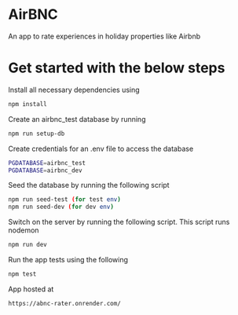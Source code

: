 # AirBNC

An app to rate experiences in holiday properties like Airbnb

# Get started with the below steps

Install all necessary dependencies using

```sh
npm install
```

Create an airbnc_test database by running

```sh
npm run setup-db
```

Create credentials for an .env file to access the database

```sh
PGDATABASE=airbnc_test
PGDATABASE=airbnc_dev
```

Seed the database by running the following script

```sh
npm run seed-test (for test env)
npm run seed-dev (for dev env)
```

Switch on the server by running the following script. This script runs nodemon

```sh
npm run dev
```

Run the app tests using the following

```sh
npm test
```

App hosted at

```sh
https://abnc-rater.onrender.com/

```
